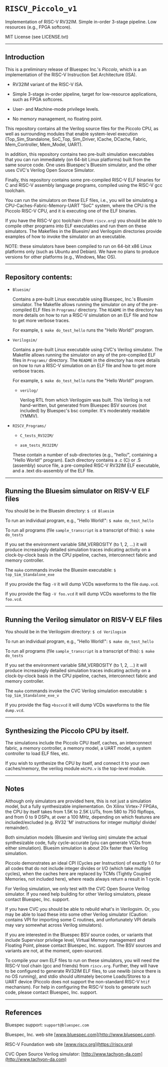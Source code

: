 # `RISCV_Piccolo_v1`
Implementation of RISC-V RV32IM. Simple in-order 3-stage pipeline. Low resources (e.g., FPGA softcore).

MIT License (see LICENSE.txt)

----------------------------------------------------------------

## Introduction

This is a preliminary release of Bluespec Inc.'s _Piccolo_, which is a
an implementation of the RISC-V Instruction Set Architecture (ISA).

* RV32IM variant of the RISC-V ISA.

* Simple 3-stage in-order pipeline, target for low-resource applications, such as FPGA softcores.

* User- and Machine-mode privilege levels.

* No memory management, no floating point.

This repository contains all the Verilog source files for the Piccolo
CPU, as well as surrounding modules that enable system-level execution
(Top_Sim_Standalone, SoC_Top, Sim_Driver, ICache, DCache, Fabric,
Mem_Controller, Mem_Model, UART).

In addition, this repository contains two pre-built simulation
executables that you can run immediately (on 64-bit Linux platforms)
built from the same source code.  One uses Bluespec's Bluesim
simulator, and the other uses CVC's Verilog Open Source Simulator.

Finally, this repository contains some pre-compiled RISC-V ELF
binaries for C and RISC-V assembly language programs, compiled using
the RISC-V gcc toolchain.

You can run the simulators on these ELF files, i.e., you will be
simulating a CPU-Caches-Fabric-Memory-UART "SoC" system, where the CPU
is the Piccolo RISC-V CPU, and it is executing one of the ELF
binaries.

If you have the RISC-V gcc toolchain (from `riscv.org`) you should be
able to compile other programs into ELF executables and run them on
these simulators.  The Makefiles in the Bluesim/ and Verilogsim
directories provide examples of how to invoke the simulator on an
executable.

NOTE: these simulators have been compiled to run on 64-bit x86 Linux
platforms only (such as Ubuntu and Debian).  We have no plans to
produce versions for other platforms (e.g., Windows, Mac OS).

----------------------------------------------------------------

## Repository contents:

* `Bluesim/`

  Contains a pre-built Linux executable using Bluespec, Inc.'s Bluesim
  simulator.  The Makefile allows running the simulator on any of the
  pre-compiled ELF files in `Programs/` directory.  The `README` in
  the directory has more details on how to run a RISC-V simulation on
  an ELF file and how to get more verbose traces.

  For example, `$ make do_test_hello` runs the "Hello World!" program.

* `Verilogsim/`

  Contains a pre-built Linux executable using CVC's Verilog simulator.
  The Makefile allows running the simulator on
  any of the pre-compiled ELF files in `Programs/` directory.  The
  `README` in the directory has more details on how to run a RISC-V
  simulation on an ELF file and how to get more verbose traces.

  For example, `$ make do_test_hello` runs the "Hello World!" program.

  * `verilog/`

     Verilog RTL from which Verilogsim was built.  This Verilog is not
     hand-written, but generated from Bluespec BSV sources (not
     included) by Bluespec's bsc compiler.  It's moderately readable
     (YMMV).

* `RISCV_Programs/`

    * `C_tests_RV32IM/`

    * `asm_tests_RV32IM/`

    These contain a number of sub-directories (e.g., "hello/",
    containing a "Hello World!" program).  Each directory contains a
    .c (C) or .S (assembly) source file, a pre-compiled RISC-V RV32IM
    ELF executable, and a .text dis-assembly of the ELF file.

----------------------------------------------------------------
## Running the Bluesim simulator on RISV-V ELF files

You should be in the Bluesim directory: `$ cd Bluesim`

To run an individual program, e.g., "Hello World!": `$ make do_test_hello`

To run all programs (file `sample_transcript` is a transcript of this): `$ make do_tests`

If you set the environment variable SIM_VERBOSITY (to 1, 2, ...) it
will produce increasingly detailed simulation traces indicating
activity on a clock-by-clock basis in the CPU pipeline, caches,
interconnect fabric and memory controller.

The `make` commands invoke the Bluesim executable: `$ top_Sim_Standalone_exe`

If you provide the flag `-V` it will dump VCDs waveforms to the file `dump.vcd`.

If you provide the flag `-V foo.vcd` it will dump VCDs waveforms to the file `foo.vcd`.

----------------------------------------------------------------
## Running the Verilog simulator on RISV-V ELF files

You should be in the Verilogsim directory: `$ cd Verilogsim`

To run an individual program, e.g., "Hello World!": `$ make do_test_hello`

To run all programs (file `sample_transcript` is a transcript of this): `$ make do_tests`

If you set the environment variable SIM_VERBOSITY (to 1, 2, ...) it
will produce increasingly detailed simulation traces indicating
activity on a clock-by-clock basis in the CPU pipeline, caches,
interconnect fabric and memory controller.

The `make` commands invoke the CVC Verilog simulation executable: `$ top_Sim_Standalone_exe_v`

If you provide the flag `+bscvcd` it will dump VCDs waveforms to the file `dump.vcd`.

----------------------------------------------------------------

## Synthesizing the Piccolo CPU by itself.

The simulations include the Piccolo CPU itself, caches, an
interconnect fabric, a memory controller, a memory model, a UART
model, a system controller to load ELF files, etc.

If you wish to synthesize the CPU by itself, and connect it to your own
caches/memory, the verilog module `mkCPU.v` is the top-level module.

----------------------------------------------------------------

## Notes

Although only simulators are provided here, this is not just a
simulation model, but a fully synthesizable implementation.  On Xilinx
Virtex-7 FPGAs, the CPU by itself takes from 1.5K to 2.5K LUTs, from
580 to 750 flipflops, and from 0 to 9 DSPs, at over a 100 MHz,
depending on which features are included/excluded (e.g. RV32 'M'
instructions for integer multiply/ divide/ remainder).

Both simulation models (Bluesim and Verilog sim) simulate the actual
synthesizable code, fully cycle-accurate (you can generate VCDs from
either simulation).  Bluesim simulation is about 20x faster than
Verilog simulation.

Piccolo demonstrates an ideal CPI (Cycles per Instruction) of exactly
1.0 for all codes that do not include integer divides or I/O (which
take multiple cycles), when the caches here are replaced by TCMs
(Tightly Coupled Memories, not included here), where reads always
return a result in 1 cycle.

For Verilog simulation, we only test with the CVC Open Source Verilog
simulator.  If you need help building for other Verilog simulators,
please contact Bluespec, Inc. support.

If you have CVC you should be able to rebuild what's in Verilogsim.
Or, you may be able to load these into some other Verilog simulator
(Caution: contains VPI for importing some C routines, and
unfortunately VPI details may vary somewhat across Verilog
simulators).

If you are interested in the Bluespec BSV source codes, or variants
that include Supervisor privilege level, Virtual Memory management and
Floating Point, please contact Bluespec, Inc. support.  The BSV
sources and variants are not, at the moment, open-sourced.

To compile your own ELF files to run on these simulators, you will
need the RISC-V tool chain (gcc and friends) from `riscv.org`.
Further, they will have to be configured to generate RV32IM ELF files,
to use newlib (since there is no OS running), and stdio should
ultimately become Loads/Stores to a UART device (Piccolo does not
support the non-standard RISC-V `htif` mechanism).  For help in
configuring the RISC-V tools to generate such code, please contact
Bluespec, Inc. support.

----------------------------------------------------------------

## References

Bluespec support: `support@bluespec.com`

Bluespec, Inc. web site [www.bluespec.com](http://www.bluespec.com).

RISC-V Foundation web site [www.riscv.org](https://riscv.org)

CVC Open Source Verilog simulator: [http://www.tachyon-da.com](http://www.tachyon-da.com)
